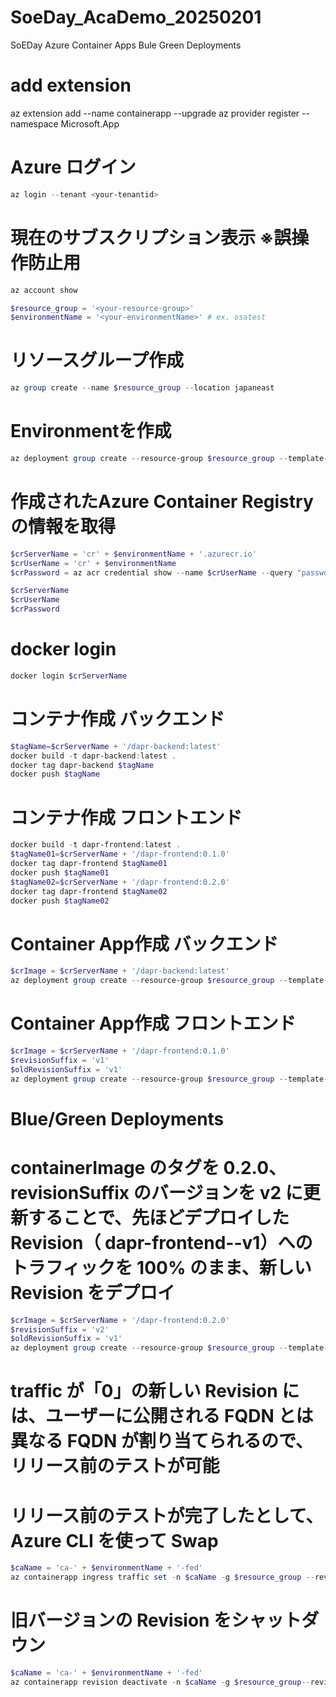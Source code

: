 # SoeDay_AcaDemo_20250201
SoEDay Azure Container Apps Bule Green Deployments

# add extension
az extension add --name containerapp --upgrade
az provider register --namespace Microsoft.App

# Azure ログイン
```powershell
az login --tenant <your-tenantid>
```

# 現在のサブスクリプション表示 ※誤操作防止用
```powershell
az account show
```

```powershell
$resource_group = '<your-resource-group>'
$environmentName = '<your-environmentName>' # ex. osatest
```

# リソースグループ作成
```powershell
az group create --name $resource_group --location japaneast
```

# Environmentを作成
```powershell
az deployment group create --resource-group $resource_group --template-file ./deploy/_env/main.bicep --parameters environmentName=$environmentName
```

# 作成されたAzure Container Registryの情報を取得
```powershell
$crServerName = 'cr' + $environmentName + '.azurecr.io'
$crUserName = 'cr' + $environmentName
$crPassword = az acr credential show --name $crUserName --query "passwords[0].value" -o tsv

$crServerName
$crUserName
$crPassword
```

# docker login
```powershell
docker login $crServerName
```

# コンテナ作成 バックエンド
```powershell
$tagName=$crServerName + '/dapr-backend:latest'
docker build -t dapr-backend:latest .
docker tag dapr-backend $tagName
docker push $tagName
```

# コンテナ作成 フロントエンド
```powershell
docker build -t dapr-frontend:latest .
$tagName01=$crServerName + '/dapr-frontend:0.1.0'
docker tag dapr-frontend $tagName01
docker push $tagName01
$tagName02=$crServerName + '/dapr-frontend:0.2.0'
docker tag dapr-frontend $tagName02
docker push $tagName02
```

# Container App作成 バックエンド
```powershell
$crImage = $crServerName + '/dapr-backend:latest'
az deployment group create --resource-group $resource_group --template-file ./deploy/backend-app/main.bicep --parameters environmentName=$environmentName crServerName=$crServerName crUserName=$crUserName crPassword=$crPassword crImage=$crImage
```

# Container App作成 フロントエンド
```powershell
$crImage = $crServerName + '/dapr-frontend:0.1.0'
$revisionSuffix = 'v1'
$oldRevisionSuffix = 'v1'
az deployment group create --resource-group $resource_group --template-file ./deploy/frontend-app/main.bicep --parameters environmentName=$environmentName crServerName=$crServerName crUserName=$crUserName crPassword=$crPassword crImage=$crImage revisionSuffix=$revisionSuffix oldRevisionSuffix=$oldRevisionSuffix
```

# Blue/Green Deployments
# containerImage のタグを 0.2.0、revisionSuffix のバージョンを v2 に更新することで、先ほどデプロイした Revision（ dapr-frontend--v1）へのトラフィックを 100% のまま、新しい Revision をデプロイ
```powershell
$crImage = $crServerName + '/dapr-frontend:0.2.0'
$revisionSuffix = 'v2'
$oldRevisionSuffix = 'v1'
az deployment group create --resource-group $resource_group --template-file ./deploy/frontend-app/main.bicep --parameters environmentName=$environmentName crServerName=$crServerName crUserName=$crUserName crPassword=$crPassword crImage=$crImage revisionSuffix=$revisionSuffix oldRevisionSuffix=$oldRevisionSuffix
```

# traffic が「0」の新しい Revision には、ユーザーに公開される FQDN とは異なる FQDN が割り当てられるので、リリース前のテストが可能

# リリース前のテストが完了したとして、Azure CLI を使って Swap
```powershell
$caName = 'ca-' + $environmentName + '-fed'
az containerapp ingress traffic set -n $caName -g $resource_group --revision-weight $caName--v1=0 latest=100
```

# 旧バージョンの Revision をシャットダウン
```powershell
$caName = 'ca-' + $environmentName + '-fed'
az containerapp revision deactivate -n $caName -g $resource_group--revision $caName--v1
```

